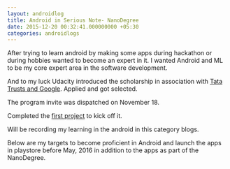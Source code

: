 ```yaml
---
layout: androidlog
title: Android in Serious Note- NanoDegree
date: 2015-12-20 00:32:41.000000000 +05:30
categories: androidlogs
---
```


After trying to learn android by making some apps during hackathon or during hobbies wanted to become an expert in it. I wanted Android and ML to be my core expert area in the software development.

And to my luck Udacity introduced the scholarship in association with [Tata Trusts and Google](https://www.udacity.com/india). Applied and got selected.

The program invite was dispatched on November 18. 

Completed the [first project](https://github.com/balaaagi/BalajiAppPortfolio) to kick off it.

Will be recording my learning in the android in this category blogs.

Below are my targets to become proficient in Android and launch the apps in playstore before May, 2016 in addition to the apps as part of the NanoDegree.




